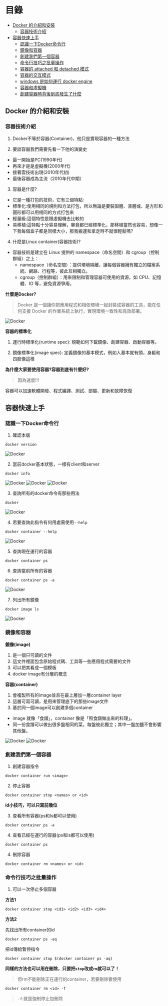 # 目錄

- [Docker 的介紹和安裝](#Docker-的介紹和安裝)
  - [容器技術介紹](#容器技術介紹)
- [容器快速上手](#容器快速上手)
  - [認識一下Docker命令行](#認識一下Docker命令行)
  - [鏡像和容器](#鏡像和容器)
  - [創建我們第一個容器](#創建我們第一個容器)
  - [命令行技巧之批量操作](#命令行技巧之批量操作)
  - [容器的 attached 和 detached 模式](#容器的-attached-和-detached-模式)
  - [容器的交互模式](#容器的交互模式)
  - [windows 是如何運行 docker engine](#windows-是如何運行-docker-engine)
  - [容器和虛擬機](#容器和虛擬機)
  - [創建容器時背後到底發生了什麼](#創建容器時背後到底發生了什麼)

## Docker 的介紹和安裝

### 容器技術介紹

1. Docker不等於容器(Container)，他只是實現容器的一種方法

2. 要談容器我們需要先看一下他的演變史
  - 最一開始是PC(1990年代)
  - 再來才是是虛擬機(2000年代)
  - 接著雲技術出現(2010年代初)
  - 最後容器成為主流（2010年代中期）

3. 容器是什麼?
 - 它是一種打包的技術，它有三個特點:
  - 標準化:使用相同的規則和方法打包，所以無論是要裝固體、液體或、是方形和圓形都可以用相同的方式打包來
  - 輕量級:這個特性是跟虛擬機去比較的
  - 易移植:這特點十分容易理解，畢竟都已經標準化，那移植當然也容易，想像一下我每個盒子都是同樣大小，那我搬運和拿走時不就很輕鬆嗎?

4. 什麼是Linux container(容器技術)?
 - 容器技術是建立在 Linux 提供的 namespace（命名空間）和 cgroup（控制群組）之上：
   - namespace（命名空間）：提供環境隔離，讓每個容器擁有獨立的檔案系統、網路、行程等，彼此互相獨立。
   - cgroup（控制群組）：用來限制和管理容器可使用的資源，如 CPU、記憶體、IO 等，避免資源爭用。

**什麼是Docker?**

> Docker 是一個讓你把應用程式和相依環境一起封裝成容器的工具，能在任何支援 Docker 的作業系統上執行，實現環境一致性和高效部署。

![Docker](../../img/Docker/01.png)


**容器的標準化**

1. 運行時標準化(runtime spec): 規範如何下載鏡像、創建容器、啟動容器等。

2. 鏡像標準化(image spec): 定義鏡像的基本模式，例如人基本就有頭，身軀和四肢像這樣

**為什麼大家要使用容器?容器到底有什麼好?**

> 因為速度!!!

容器可以加速軟體開發、程式編譯、測試、部屬、更新和故障恢復

## 容器快速上手

### 認識一下Docker命令行

1. 確認本版

```shell
docker version
```

![Docker](../../img/Docker/02.png)

2. 當前docker基本狀態，一樣有client和server

```shell
docker info
```

![Docker](../../img/Docker/03.png)
![Docker](../../img/Docker/04.png)
![Docker](../../img/Docker/05.png)

3. 查詢所有的docker命令有那些用法

```shell
docker
```
![Docker](../../img/Docker/06.png)

4. 若要查詢此指令有何用處需使用`--help`

```shell
docker container --help
```
![Docker](../../img/Docker/07.png)

5. 查詢現在運行的容器

```shell
docker container ps
```
6. 查詢當前所有的容器

```shell
docker container ps -a
```
![Docker](../../img/Docker/08.png)

7. 列出所有鏡像

```shell
docker image ls
```
![Docker](../../img/Docker/09.png)

### 鏡像和容器

**鏡像(image)**

1. 是一個只可讀的文件
2. 這文件裡面包含原始程式碼、工具等一些應用程式需要的文件
3. 可以把其看成一個模板
4. docker image有分層的概念

**容器(container)**

1. 會複製所有的image並且在最上層加一層container layer
2. 這層可寫可讀，是用來管理底下的那些image文件
3. 基於同一個image可以創建多個container
 - image 就像「食譜」，container 像是「照食譜做出來的料理」。
 - 同一份食譜可以做出很多盤相同的菜，每盤彼此獨立；其中一盤加鹽不會影響其他盤。

![Docker](../../img/Docker/10.png)
![Docker](../../img/Docker/11.png)

### 創建我們第一個容器

1. 創建容器指令

```shell
docker container run <image>
```

2. 停止容器

```shell
docker container stop <names> or <id>
```

**id小技巧，可以只寫前幾位**

3. 查看所有容器(ps和ls都可以使用)

```shell
docker container ps -a
```

4. 查看已經在運行的容器(ps和ls都可以使用)

```shell
docker container ps
```

4. 刪除容器

```shell
docker container rm <names> or <id>
```


### 命令行技巧之批量操作

1. 可以一次停止多個容器

**方法1**

```shell
docker container stop <id1> <id2> <id3> <id4>
```

**方法2**

先找出所有container的id

```shell
docker container ps -aq
```

把id傳給暫停指令

```shell
docker container stop $(docker container ps -aq)
```

**同樣的方法也可以用在刪除，只要把`stop`改成`rm`就可以了！**

> 但rm不能刪除正在運行的container，若要刪除要使用

```shell
docker container rm <id> -f
```
> `-f`:就是強制停止加刪除